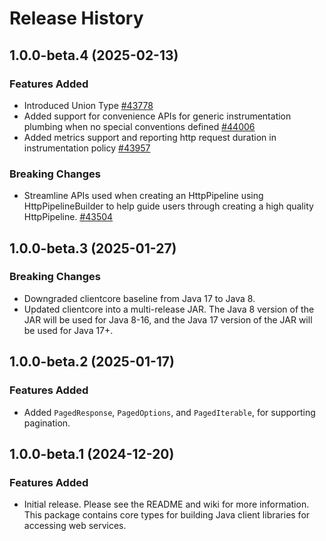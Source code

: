 # Release History

## 1.0.0-beta.4 (2025-02-13)

### Features Added
- Introduced Union Type [#43778](https://github.com/Azure/azure-sdk-for-java/pull/43778)
- Added support for convenience APIs for generic instrumentation plumbing when no special conventions defined [#44006](https://github.com/Azure/azure-sdk-for-java/pull/44006)
- Added metrics support and reporting http request duration in instrumentation policy [#43957](https://github.com/Azure/azure-sdk-for-java/pull/43957)

### Breaking Changes
- Streamline APIs used when creating an HttpPipeline using HttpPipelineBuilder to help guide users through creating a high quality HttpPipeline. [#43504](https://github.com/Azure/azure-sdk-for-java/pull/43504)

## 1.0.0-beta.3 (2025-01-27)

### Breaking Changes
- Downgraded clientcore baseline from Java 17 to Java 8.
- Updated clientcore into a multi-release JAR. The Java 8 version of the JAR will be used for Java 8-16, and the Java 17 version of the JAR will be used for Java 17+.

## 1.0.0-beta.2 (2025-01-17)

### Features Added

- Added `PagedResponse`, `PagedOptions`, and `PagedIterable`, for supporting pagination.

## 1.0.0-beta.1 (2024-12-20)

### Features Added

- Initial release. Please see the README and wiki for more information.
  This package contains core types for building Java client libraries for accessing web services.
